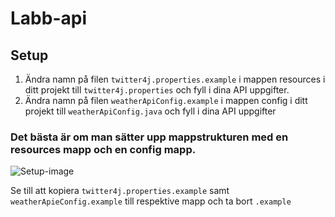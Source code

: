 # Labb-api



## Setup
1. Ändra namn på filen ```twitter4j.properties.example``` i mappen resources i ditt projekt till ```twitter4j.properties``` och fyll i dina API uppgifter.
2. Ändra namn på filen ```weatherApiConfig.example``` i mappen config i ditt projekt till ```weatherApiConfig.java``` och fyll i dina API uppgifter


### Det bästa är om man sätter upp mappstrukturen med en resources mapp och en config mapp.
![Setup-image](https://i.imgur.com/KrtrzjO.png)

Se till att kopiera ```twitter4j.properties.example``` samt ```weatherApieConfig.example``` till respektive mapp och ta bort ```.example```
